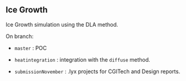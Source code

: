 ## Ice Growth

Ice Growth simulation using the DLA method.

On branch:

* `master` : POC

* `heatintegration` : integration with the `diffuse` method.

* `submissionNovember` : .lyx projects for CGITech and Design reports.



